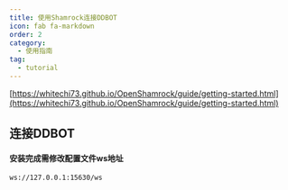 ```yaml
---
title: 使用Shamrock连接DDBOT
icon: fab fa-markdown
order: 2
category:
  - 使用指南
tag:
  - tutorial
---
```


[https://whitechi73.github.io/OpenShamrock/guide/getting-started.html](https://whitechi73.github.io/OpenShamrock/guide/getting-started.html)

## 连接DDBOT

#### 安装完成需修改配置文件ws地址

```
ws://127.0.0.1:15630/ws
```